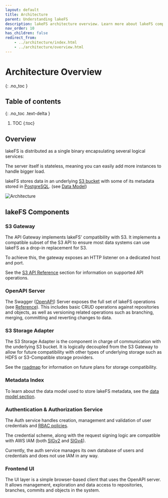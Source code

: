 ```yaml
---
layout: default
title: Architecture
parent: Understanding lakeFS
description: lakeFS architecture overview. Learn more about lakeFS components, including its S3 API gateway.
nav_order: 10
has_children: false
redirect_from:
    - ../architecture/index.html
    - ../architecture/overview.html
---
```

# Architecture Overview
{: .no_toc }


## Table of contents
{: .no_toc .text-delta }

1. TOC
{:toc}

## Overview

lakeFS is distributed as a single binary encapsulating several logical services:

The server itself is stateless, meaning you can easily add more instances to handle bigger load.

lakeFS stores data in an underlying [S3 bucket](https://aws.amazon.com/s3/) with some of its metadata stored in [PostgreSQL](https://www.postgresql.org/). (see [Data Model](data-model.md))

![Architecture](../assets/img/arch.png)

## lakeFS Components

### S3 Gateway

The API Gateway implements lakeFS' compatibility with S3. It implements a compatible subset of the S3 API to ensure most data systems can use lakeFS as a drop-in replacement for S3.

To achieve this, the gateway exposes an HTTP listener on a dedicated host and port.

See the [S3 API Reference](../reference/s3.md) section for information on supported API operations.

### OpenAPI Server

The Swagger ([OpenAPI](https://swagger.io/docs/specification/basic-structure/)) Server exposes the full set of lakeFS operations (see [Reference](../reference/api.md)). This includes basic CRUD operations against repositories and objects, as well as versioning related operations such as branching, merging, committing and reverting changes to data.

### S3 Storage Adapter

The S3 Storage Adapter is the component in charge of communication with the underlying S3 bucket. It is logically decoupled from the S3 Gateway to allow for future compatibility with other types of underlying storage such as HDFS or S3-Compatible storage providers.

See the [roadmap](roadmap.md) for information on future plans for storage compatibility. 

### Metadata Index

To learn about the data model used to store lakeFS metadata, see the [data model section](data-model.md).

### Authentication & Authorization Service

The Auth service handles creation, management and validation of user credentials and [RBAC policies](https://en.wikipedia.org/wiki/Role-based_access_control).

The credential scheme, along with the request signing logic are compatible with AWS IAM (both [SIGv2](https://docs.aws.amazon.com/general/latest/gr/signature-version-2.html) and [SIGv4](https://docs.aws.amazon.com/general/latest/gr/signature-version-4.html)).

Currently, the auth service manages its own database of users and credentials and does not use IAM in any way. 

### Frontend UI

The UI layer is a simple browser-based client that uses the OpenAPI server. It allows management, exploration and data access to repositories, branches, commits and objects in the system.
